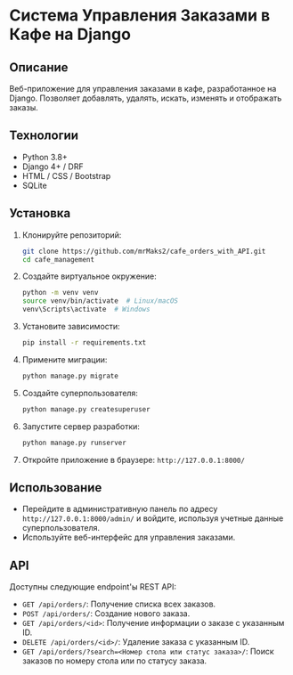 # Система Управления Заказами в Кафе на Django

## Описание

Веб-приложение для управления заказами в кафе, разработанное на Django.  Позволяет добавлять, удалять, искать, изменять и отображать заказы.

## Технологии

*   Python 3.8+
*   Django 4+ / DRF
*   HTML / CSS / Bootstrap
*   SQLite

## Установка

1.  Клонируйте репозиторий:

    ```bash
    git clone https://github.com/mrMaks2/cafe_orders_with_API.git
    cd cafe_management
    ```

2.  Создайте виртуальное окружение:

    ```bash
    python -m venv venv
    source venv/bin/activate  # Linux/macOS
    venv\Scripts\activate  # Windows
    ```

3.  Установите зависимости:

    ```bash
    pip install -r requirements.txt
    ```

4.  Примените миграции:

    ```bash
    python manage.py migrate
    ```

5.  Создайте суперпользователя:

    ```bash
    python manage.py createsuperuser
    ```

6.  Запустите сервер разработки:

    ```bash
    python manage.py runserver
    ```

7.  Откройте приложение в браузере: `http://127.0.0.1:8000/`

## Использование

*   Перейдите в административную панель по адресу `http://127.0.0.1:8000/admin/` и войдите, используя учетные данные суперпользователя.
*   Используйте веб-интерфейс для управления заказами.

## API

Доступны следующие endpoint'ы REST API:

*   `GET /api/orders/`:  Получение списка всех заказов.
*   `POST /api/orders/`:  Создание нового заказа.
*   `GET /api/orders/<id>`: Получение информации о заказе с указанным ID.
*   `DELETE /api/orders/<id>/`: Удаление заказа с указанным ID.
*   `GET /api/orders/?search=<Номер стола или статус заказа>/`: Поиск заказов по номеру стола или по статусу заказа.
